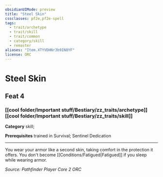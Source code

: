 ```yaml
---
obsidianUIMode: preview
title: "Steel Skin"
cssclasses: pf2e,pf2e-spell
tags:
  - trait/archetype
  - trait/skill
  - trait/common
  - category/skill
  - remaster
aliases: "Item.XTYVDHNr3b9IN8YF"
license: ORC
---
```

# Steel Skin
## Feat 4
### [[cool folder/Important stuff/Bestiary/zz_traits/archetype]][[cool folder/Important stuff/Bestiary/zz_traits/skill]]

**Category** skill; 



**Prerequisites** trained in Survival; Sentinel Dedication
* * *
You wear your armor like a second skin, taking comfort in the protection it offers. You don't become [[Conditions/Fatigued|Fatigued]] if you sleep while wearing armor.

*Source: Pathfinder Player Core 2*
*ORC*